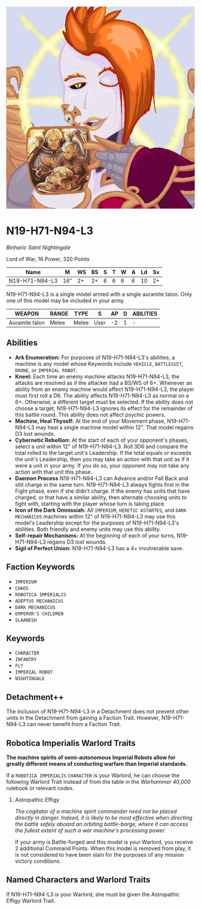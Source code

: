 ![alt text](images/nightingale-mug.png "Nightingale celebrates the union of human and aeldari luminaries")

# N19-H71-N94-L3

_Binharic Saint Nightingale_

Lord of War, 16 Power, 320 Points

| Name           | M   | WS | BS | S | T | W | A | Ld | Sv |
|----------------|-----|----|----|---|---|---|---|----|----|
| N19-H71-N94-L3 | 16" | 2+ | 2+ | 6 | 6 | 6 | 6 | 10 | 2+ |

N19-H71-N94-L3 is a single model armed with a single auramite talon. Only one of this model may be included in your army.

| WEAPON         | RANGE | TYPE  | S    | AP | D | ABILITIES |
|----------------|-------|-------|------|----|---|-----------|
| Auramite talon | Melee | Melee | User | -2 | 1 | -         |

## Abilities

- **Ark Enumeration:** For purposes of N19-H71-N94-L3's abilities, a machine is any model whose Keywords include `VEHICLE`, `BATTLESUIT`, `DRONE`, or `IMPERIAL ROBOT`.
- **Kneel:** Each time an enemy machine attacks N19-H71-N94-L3, the attacks are resolved as if the attacker had a BS/WS of 6+. Whenever an ability from an enemy machine would affect N19-H71-N94-L3, the player must first roll a D6. The ability affects N19-H71-N94-L3 as normal on a 6+. Otherwise, a different target must be selected. If the ability does not choose a target, N19-H71-N94-L3 ignores its effect for the remainder of this battle round. This ability does not affect psychic powers.
- **Machine, Heal Thyself:** At the end of your Movement phase, N19-H71-N94-L3 may heal a single machine model within 12". That model regains D3 lost wounds.
- **Cybernetic Rebellion:** At the start of each of your opponent's phases, select a unit within 12" of N19-H71-N94-L3. Roll 3D6 and compare the total rolled to the target unit's Leadership. If the total equals or exceeds the unit's Leadership, then you may take an action with that unit as if it were a unit in your army. If you do so, your opponent may not take any action with that unit this phase.
- **Daemon Process** N19-H71-N94-L3 can Advance and/or Fall Back and still charge in the same turn. N19-H71-N94-L3 always fights first in the Fight phase, even if she didn't charge. If the enemy has units that have charged, or that have a similar ability, then alternate choosing units to fight with, starting with the player whose turn is taking place.
- **Icon of the Dark Omnissiah:** All `IMPERIUM`, `HERETIC ASTARTES`, and `DARK MECHANICUS` machines within 12" of N19-H71-N94-L3 may use this model's Leadership except for the purposes of N19-H71-N94-L3's abilities. Both friendly and enemy units may use this ability.
- **Self-repair Mechanisms:** At the beginning of each of your turns, N19-H71-N94-L3 regains D3 lost wounds.
- **Sigil of Perfect Union:** N19-H71-N94-L3 has a 4+ invulnerable save.

## Faction Keywords

- `IMPERIUM`
- `CHAOS`
- `ROBOTICA IMPERIALIS`
- `ADEPTUS MECHANICUS`
- `DARK MECHANICUS`
- `EMPEROR'S CHILDREN`
- `SLAANESH`

## Keywords

- `CHARACTER`
- `INFANTRY`
- `FLY`
- `IMPERIAL ROBOT`
- `NIGHTINGALE`

## Detachment++

The inclusion of N19-H71-N94-L3 in a Detachment does not prevent other units in the Detachment from gaining a Faction Trait. However, N19-H71-N94-L3 can never benefit from a Faction Trait.

## Robotica Imperialis Warlord Traits

**The machine spirits of semi-autonomous Imperial Robots allow for greatly different means of conducting warfare than Imperial standards.**

If a `ROBOTICA IMPERIALIS` `CHARACTER` is your Warlord, he can choose the following Warlord Trait instead of from the table in the _Warhammer 40,000_ rulebook or relevant codex.

1. Astropathic Effigy

    _The cogitator of a machine spirit commander need not be placed directly in danger. Indeed, it is likely to be most effective when directing the battle safely aboard an orbiting battle-barge, where it can access the fullest extent of such a war machine's processing power._

    If your army is Battle-forged and this model is your Warlord, you receive 2 additional Command Points. When this model is removed from play, it is not considered to have been slain for the purposes of any mission victory conditions.

## Named Characters and Warlord Traits

If N19-H71-N94-L3 is your Warlord, she must be given the Astropathic Effigy Warlord Trait.